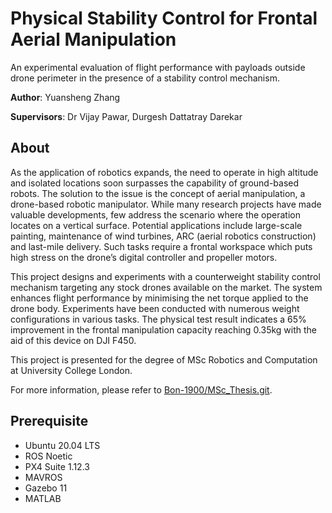 # Physical Stability Control for Frontal Aerial Manipulation

An experimental evaluation of flight performance with payloads outside drone perimeter in the presence of a stability control mechanism. 

**Author**: Yuansheng Zhang

**Supervisors**: Dr Vijay Pawar, Durgesh Dattatray Darekar

## About

As the application of robotics expands, the need to operate in high altitude and isolated locations soon surpasses the capability of ground-based robots. The solution to the issue is the concept of aerial manipulation, a drone-based robotic manipulator. While many research projects have made valuable developments, few address the scenario where the operation locates on a vertical surface. Potential applications include large-scale painting, maintenance of wind turbines, ARC (aerial robotics construction) and last-mile delivery. Such tasks require a frontal workspace which puts high stress on the drone’s digital controller and propeller motors.

This project designs and experiments with a counterweight stability control mechanism targeting any stock drones available on the market. The system enhances flight performance by minimising the net torque applied to the drone body. Experiments have been conducted with numerous weight configurations in various tasks. The physical test result indicates a 65% improvement in the frontal manipulation capacity reaching 0.35kg with the aid of this device on DJI F450.

This project is presented for the degree of MSc Robotics and Computation at University College London.

For more information, please refer to [Bon-1900/MSc_Thesis.git](https://github.com/Bon-1900/MSc_Thesis.git).

## Prerequisite

- Ubuntu 20.04 LTS
- ROS Noetic
- PX4 Suite 1.12.3
- MAVROS
- Gazebo 11
- MATLAB
